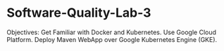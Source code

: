 # Software-Quality-Lab-3
Objectives: Get Familiar with Docker and Kubernetes. Use Google Cloud Platform. Deploy Maven WebApp over Google Kubernetes Engine (GKE).
